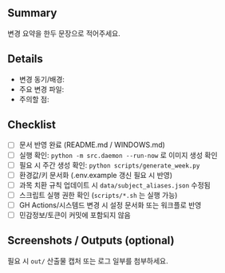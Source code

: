 ## Summary
변경 요약을 한두 문장으로 적어주세요.

## Details
- 변경 동기/배경:
- 주요 변경 파일:
- 주의할 점:

## Checklist
- [ ] 문서 반영 완료 (README.md / WINDOWS.md)
- [ ] 실행 확인: `python -m src.daemon --run-now` 로 이미지 생성 확인
- [ ] 필요 시 주간 생성 확인: `python scripts/generate_week.py`
- [ ] 환경값/키 문서화 (.env.example 갱신 필요 시 반영)
- [ ] 과목 치환 규칙 업데이트 시 `data/subject_aliases.json` 수정됨
- [ ] 스크립트 실행 권한 확인 (`scripts/*.sh` 는 실행 가능)
- [ ] GH Actions/시스템드 변경 시 설정 문서화 또는 워크플로 반영
- [ ] 민감정보/토큰이 커밋에 포함되지 않음

## Screenshots / Outputs (optional)
필요 시 `out/` 산출물 캡처 또는 로그 일부를 첨부하세요.

